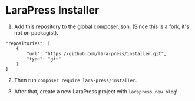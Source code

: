 # LaraPress Installer

1. Add this repository to the global composer.json. (Since this is a fork, it's not on packagist).

```
"repositories": [
    {   
        "url": "https://github.com/lara-press/installer.git",
        "type": "git"
    }   
]
```

2. Then run `composer require lara-press/installer`.

3. After that, create a new LaraPress project with `larapress new blog`!
